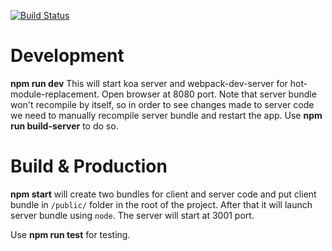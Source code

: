[![Build Status](https://travis-ci.org/dKab/recipe-book.svg?branch=master)](https://travis-ci.org/dKab/recipe-book)

Development
===========

**npm run dev** 
 This will start koa server and webpack-dev-server for hot-module-replacement.
 Open browser at 8080 port. 
 Note that server bundle won't recompile by itself, so in order to see changes made to server code we need to manually recompile server bundle and restart the app.
 Use **npm run build-server** to do so. 

Build & Production
==================

**npm start** will create two bundles for client and server code and put client bundle in `/public/` folder in the root of the project.
After that it will launch server bundle using `node`.
The server will start at 3001 port.

Use **npm run test** for testing.  

